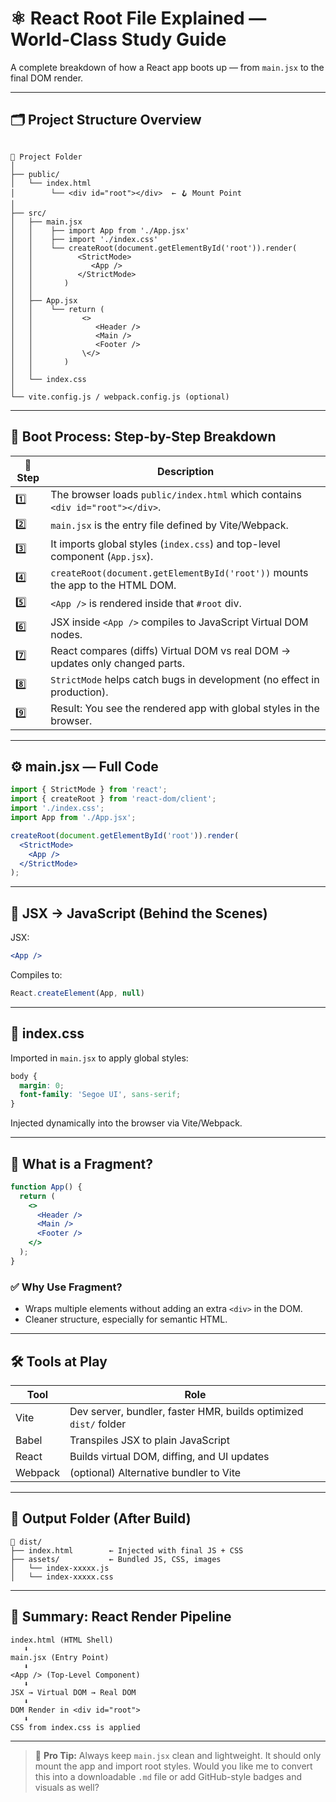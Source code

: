 # ⚛️ React Root File Explained — World-Class Study Guide

A complete breakdown of how a React app boots up — from `main.jsx` to the final DOM render.

---

## 🗂️ Project Structure Overview

```

📁 Project Folder
│
├── public/
│   └── index.html
│        └── <div id="root"></div>  ← 🪝 Mount Point
│
├── src/
│   ├── main.jsx
│   │    ├── import App from './App.jsx'
│   │    ├── import './index.css'
│   │    └── createRoot(document.getElementById('root')).render(
│   │          <StrictMode>
│   │             <App />
│   │          </StrictMode>
│   │       )
│   │
│   ├── App.jsx
│   │    └── return (
│   │           <>
│   │              <Header />
│   │              <Main />
│   │              <Footer />
│   │           \</>
│   │       )
│   │
│   └── index.css
│
└── vite.config.js / webpack.config.js (optional)

````

---

## 🚀 Boot Process: Step-by-Step Breakdown

| 🔢 Step | Description                                                                                           |
|--------|--------------------------------------------------------------------------------------------------------|
| 1️⃣    | The browser loads `public/index.html` which contains `<div id="root"></div>`.                            |
| 2️⃣    | `main.jsx` is the entry file defined by Vite/Webpack.                                                   |
| 3️⃣    | It imports global styles (`index.css`) and top-level component (`App.jsx`).                             |
| 4️⃣    | `createRoot(document.getElementById('root'))` mounts the app to the HTML DOM.                          |
| 5️⃣    | `<App />` is rendered inside that `#root` div.                                                          |
| 6️⃣    | JSX inside `<App />` compiles to JavaScript Virtual DOM nodes.                                          |
| 7️⃣    | React compares (diffs) Virtual DOM vs real DOM → updates only changed parts.                           |
| 8️⃣    | `StrictMode` helps catch bugs in development (no effect in production).                                 |
| 9️⃣    | Result: You see the rendered app with global styles in the browser.                                     |

---

## ⚙️ main.jsx — Full Code

```jsx
import { StrictMode } from 'react';
import { createRoot } from 'react-dom/client';
import './index.css';
import App from './App.jsx';

createRoot(document.getElementById('root')).render(
  <StrictMode>
    <App />
  </StrictMode>
);
````

---

## 🧠 JSX → JavaScript (Behind the Scenes)

JSX:

```jsx
<App />
```

Compiles to:

```js
React.createElement(App, null)
```

---

## 🎨 index.css

Imported in `main.jsx` to apply global styles:

```css
body {
  margin: 0;
  font-family: 'Segoe UI', sans-serif;
}
```

Injected dynamically into the browser via Vite/Webpack.

---

## 🧩 What is a Fragment?

```jsx
function App() {
  return (
    <>
      <Header />
      <Main />
      <Footer />
    </>
  );
}
```

### ✅ Why Use Fragment?

* Wraps multiple elements without adding an extra `<div>` in the DOM.
* Cleaner structure, especially for semantic HTML.

---

## 🛠️ Tools at Play

| Tool    | Role                                                             |
| ------- | ---------------------------------------------------------------- |
| Vite    | Dev server, bundler, faster HMR, builds optimized `dist/` folder |
| Babel   | Transpiles JSX to plain JavaScript                               |
| React   | Builds virtual DOM, diffing, and UI updates                      |
| Webpack | (optional) Alternative bundler to Vite                           |

---

## 📁 Output Folder (After Build)

```
📁 dist/
├── index.html        ← Injected with final JS + CSS
├── assets/           ← Bundled JS, CSS, images
│   └── index-xxxxx.js
│   └── index-xxxxx.css
```

---

## 🧬 Summary: React Render Pipeline

```
index.html (HTML Shell)
   ⬇
main.jsx (Entry Point)
   ⬇
<App /> (Top-Level Component)
   ⬇
JSX → Virtual DOM → Real DOM
   ⬇
DOM Render in <div id="root">
   ⬇
CSS from index.css is applied
```

---

> 📌 **Pro Tip:** Always keep `main.jsx` clean and lightweight. It should only mount the app and import root styles.
Would you like me to convert this into a downloadable `.md` file or add GitHub-style badges and visuals as well?
```
